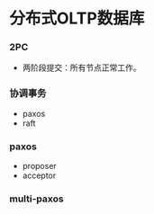 # 分布式OLTP数据库

### 2PC
- 两阶段提交：所有节点正常工作。

### 协调事务
- paxos
- raft
### paxos
- proposer
- acceptor
### multi-paxos

